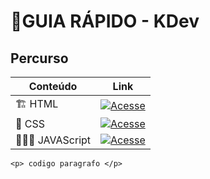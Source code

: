 # 📙GUIA RÁPIDO - KDev

## Percurso

| Conteúdo  | Link |
| ------------- | ------------- |
| 🏗️ HTML | [![Acesse](https://img.shields.io/badge/Acesse-30A3DC?style=for-the-badge)](./guia/html)  |
| 💈 CSS  | [![Acesse](https://img.shields.io/badge/Acesse-E94D5F?style=for-the-badge)](./guia/css)  |
| 👨🏻‍💻 JAVAScript | [![Acesse](https://img.shields.io/badge/Acesse-30A3DC?style=for-the-badge)](./guia/js)  |

```
<p> codigo paragrafo </p>
```